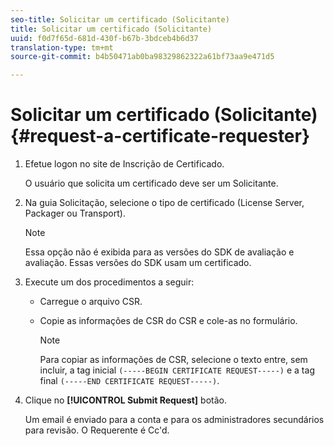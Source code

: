 ```yaml
---
seo-title: Solicitar um certificado (Solicitante)
title: Solicitar um certificado (Solicitante)
uuid: f0d7f65d-681d-430f-b67b-3bdceb4b6d37
translation-type: tm+mt
source-git-commit: b4b50471ab0ba98329862322a61bf73aa9e471d5

---
```



# Solicitar um certificado (Solicitante){#request-a-certificate-requester}

1. Efetue logon no site de Inscrição de Certificado.

   O usuário que solicita um certificado deve ser um Solicitante.

1. Na guia Solicitação, selecione o tipo de certificado (License Server, Packager ou Transport).

   >[!NOTE]
   >
   >Essa opção não é exibida para as versões do SDK de avaliação e avaliação. Essas versões do SDK usam um certificado.

1. Execute um dos procedimentos a seguir:

   * Carregue o arquivo CSR.
   * Copie as informações de CSR do CSR e cole-as no formulário.

      >[!NOTE]
      >
      >Para copiar as informações de CSR, selecione o texto entre, sem incluir, a tag inicial `(-----BEGIN CERTIFICATE REQUEST-----)` e a tag final `(-----END CERTIFICATE REQUEST-----)`.

1. Clique no **[!UICONTROL Submit Request]** botão.

   Um email é enviado para a conta e para os administradores secundários para revisão. O Requerente é Cc&#39;d.

